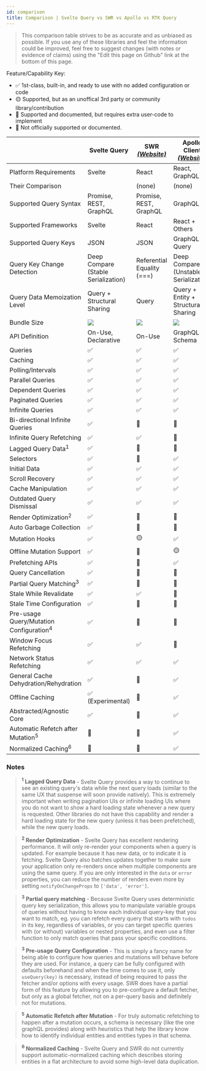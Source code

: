 ```yaml
---
id: comparison
title: Comparison | Svelte Query vs SWR vs Apollo vs RTK Query
---
```


> This comparison table strives to be as accurate and as unbiased as possible. If you use any of these libraries and feel the information could be improved, feel free to suggest changes (with notes or evidence of claims) using the "Edit this page on Github" link at the bottom of this page.

Feature/Capability Key:

- ✅ 1st-class, built-in, and ready to use with no added configuration or code
- 🟡 Supported, but as an unoffical 3rd party or community library/contribution
- 🔶 Supported and documented, but requires extra user-code to implement
- 🛑 Not officially supported or documented.

|                                                    | Svelte Query                            | SWR [_(Website)_][swr]     | Apollo Client [_(Website)_][apollo]   | RTK-Query [_(Website)_][rtk-query]                          |
| -------------------------------------------------- | -------------------------------------- | -------------------------- | ------------------------------------- | ----------------------------------------------------------- |
| Platform Requirements                              | Svelte                                  | React                      | React, GraphQL                        | Redux                                                       |
| Their Comparison                                   |                                        | (none)                     | (none)                                | [Comparison][rtk-query-comparison]                          |
| Supported Query Syntax                             | Promise, REST, GraphQL                 | Promise, REST, GraphQL     | GraphQL                               | Promise, REST, GraphQL                                      |
| Supported Frameworks                               | Svelte                                  | React                      | React + Others                        | Any                                                         |
| Supported Query Keys                               | JSON                                   | JSON                       | GraphQL Query                         | JSON                                                        |
| Query Key Change Detection                         | Deep Compare (Stable Serialization)    | Referential Equality (===) | Deep Compare (Unstable Serialization) | Referential Equality (===)                                  |
| Query Data Memoization Level                       | Query + Structural Sharing             | Query                      | Query + Entity + Structural Sharing   | Query                                                       |
| Bundle Size                                        | [![][bp-react-query]][bpl-react-query] | [![][bp-swr]][bpl-swr]     | [![][bp-apollo]][bpl-apollo]          | [![][bp-rtk]][bpl-rtk] + [![][bp-rtk-query]][bpl-rtk-query] |
| API Definition                                     | On-Use, Declarative                    | On-Use                     | GraphQL Schema                        | Declarative                                                 |
| Queries                                            | ✅                                     | ✅                         | ✅                                    | ✅                                                          |
| Caching                                            | ✅                                     | ✅                         | ✅                                    | ✅                                                          |
| Polling/Intervals                                  | ✅                                     | ✅                         | ✅                                    | ✅                                                          |
| Parallel Queries                                   | ✅                                     | ✅                         | ✅                                    | ✅                                                          |
| Dependent Queries                                  | ✅                                     | ✅                         | ✅                                    | ✅                                                          |
| Paginated Queries                                  | ✅                                     | ✅                         | ✅                                    | ✅                                                          |
| Infinite Queries                                   | ✅                                     | ✅                         | ✅                                    | 🛑                                                          |
| Bi-directional Infinite Queries                    | ✅                                     | 🔶                         | 🔶                                    | 🛑                                                          |
| Infinite Query Refetching                          | ✅                                     | ✅                         | 🛑                                    | 🛑                                                          |
| Lagged Query Data<sup>1</sup>                      | ✅                                     | 🛑                         | 🛑                                    | ✅                                                          |
| Selectors                                          | ✅                                     | 🛑                         | ✅                                    | ✅                                                          |
| Initial Data                                       | ✅                                     | ✅                         | ✅                                    | ✅                                                          |
| Scroll Recovery                                    | ✅                                     | ✅                         | ✅                                    | ✅                                                          |
| Cache Manipulation                                 | ✅                                     | ✅                         | ✅                                    | ✅                                                          |
| Outdated Query Dismissal                           | ✅                                     | ✅                         | ✅                                    | ✅                                                          |
| Render Optimization<sup>2</sup>                    | ✅                                     | 🛑                         | 🛑                                    | ✅                                                          |
| Auto Garbage Collection                            | ✅                                     | 🛑                         | 🛑                                    | ✅                                                          |
| Mutation Hooks                                     | ✅                                     | 🟡                         | ✅                                    | ✅                                                          |
| Offline Mutation Support                           | ✅                                     | 🛑                         | 🟡                                    | 🛑                                                          |
| Prefetching APIs                                   | ✅                                     | 🔶                         | ✅                                    | ✅                                                          |
| Query Cancellation                                 | ✅                                     | 🛑                         | 🛑                                    | 🛑                                                          |
| Partial Query Matching<sup>3</sup>                 | ✅                                     | 🛑                         | 🛑                                    | ✅                                                          |
| Stale While Revalidate                             | ✅                                     | ✅                         | 🛑                                    | ✅                                                          |
| Stale Time Configuration                           | ✅                                     | 🛑                         | 🛑                                    | 🛑                                                          |
| Pre-usage Query/Mutation Configuration<sup>4</sup> | ✅                                     | 🛑                         | 🛑                                    | ✅                                                          |
| Window Focus Refetching                            | ✅                                     | ✅                         | 🛑                                    | 🛑                                                          |
| Network Status Refetching                          | ✅                                     | ✅                         | ✅                                    | 🛑                                                          |
| General Cache Dehydration/Rehydration              | ✅                                     | 🛑                         | ✅                                    | ✅                                                          |
| Offline Caching                                    | ✅ (Experimental)                      | 🛑                         | ✅                                    | 🔶                                                          |
| Abstracted/Agnostic Core                           | ✅                                     | 🛑                         | ✅                                    | ✅                                                          |
| Automatic Refetch after Mutation<sup>5</sup>       | 🔶                                     | 🔶                         | ✅                                    | ✅                                                          |
| Normalized Caching<sup>6</sup>                     | 🛑                                     | 🛑                         | ✅                                    | 🛑                                                          |

### Notes

> **<sup>1</sup> Lagged Query Data** - Svelte Query provides a way to continue to see an existing query's data while the next query loads (similar to the same UX that suspense will soon provide natively). This is extremely important when writing pagination UIs or infinite loading UIs where you do not want to show a hard loading state whenever a new query is requested. Other libraries do not have this capability and render a hard loading state for the new query (unless it has been prefetched), while the new query loads.

> **<sup>2</sup> Render Optimization** - Svelte Query has excellent rendering performance. It will only re-render your components when a query is updated. For example because it has new data, or to indicate it is fetching. Svelte Query also batches updates together to make sure your application only re-renders once when multiple components are using the same query. If you are only interested in the `data` or `error` properties, you can reduce the number of renders even more by setting `notifyOnChangeProps` to `['data', 'error']`.

> **<sup>3</sup> Partial query matching** - Because Svelte Query uses deterministic query key serialization, this allows you to manipulate variable groups of queries without having to know each individual query-key that you want to match, eg. you can refetch every query that starts with `todos` in its key, regardless of variables, or you can target specific queries with (or without) variables or nested properties, and even use a filter function to only match queries that pass your specific conditions.

> **<sup>3</sup> Pre-usage Query Configuration** - This is simply a fancy name for being able to configure how queries and mutations will behave before they are used. For instance, a query can be fully configured with defaults beforehand and when the time comes to use it, only `useQuery(key)` is necessary, instead of being required to pass the fetcher and/or options with every usage. SWR does have a partial form of this feature by allowing you to pre-configure a default fetcher, but only as a global fetcher, not on a per-query basis and definitely not for mutations.

> **<sup>5</sup> Automatic Refetch after Mutation** - For truly automatic refetching to happen after a mutation occurs, a schema is necessary (like the one graphQL provides) along with heuristics that help the library know how to identify individual entities and entities types in that schema.

> **<sup>6</sup> Normalized Caching** - Svelte Query and SWR do not currently support automatic-normalized caching which describes storing entities in a flat architecture to avoid some high-level data duplication.

<!-- -->

[bpl-react-query]: https://bundlephobia.com/result?p=react-query
[bp-react-query]: https://badgen.net/bundlephobia/minzip/react-query?label=%20

<!-- -->

[swr]: https://github.com/vercel/swr
[bp-swr]: https://badgen.net/bundlephobia/minzip/swr?label=%20
[bpl-swr]: https://bundlephobia.com/result?p=swr

<!-- -->

[apollo]: https://github.com/apollographql/apollo-client
[bp-apollo]: https://badgen.net/bundlephobia/minzip/@apollo/client?label=%20
[bpl-apollo]: https://bundlephobia.com/result?p=@apollo/client

<!-- -->

[rtk-query]: https://rtk-query-docs.netlify.app/
[rtk-query-comparison]: https://rtk-query-docs.netlify.app/introduction/comparison
[bp-rtk]: https://badgen.net/bundlephobia/minzip/@reduxjs/toolkit?label=%20
[bp-rtk-query]: https://badgen.net/bundlephobia/minzip/@rtk-incubator/rtk-query?label=%20
[bpl-rtk]: https://bundlephobia.com/result?p=@reduxjs/toolkit
[bpl-rtk-query]: https://bundlephobia.com/result?p=@rtk-incubator/rtk-query
